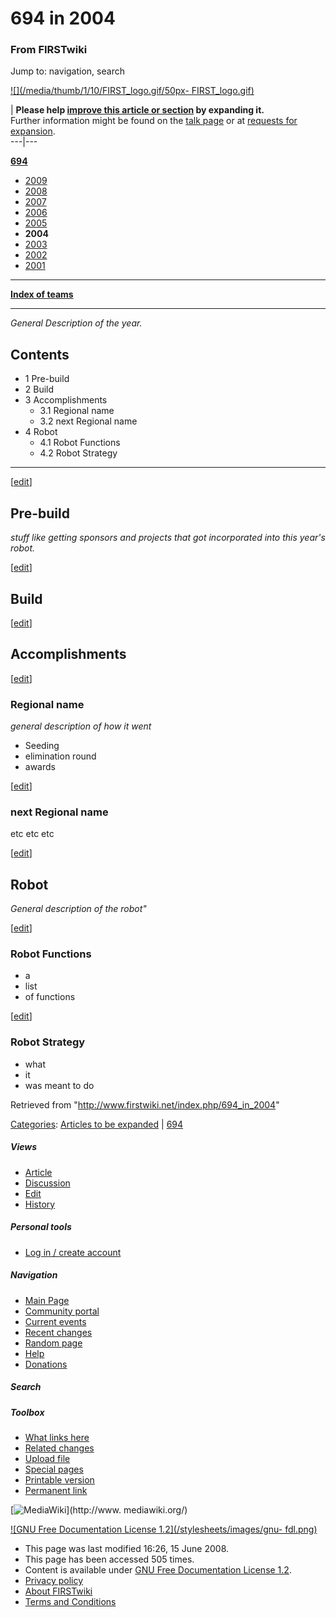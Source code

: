 # 694 in 2004

### From FIRSTwiki

Jump to: navigation, search

[![](/media/thumb/1/10/FIRST_logo.gif/50px-
FIRST_logo.gif)](/index.php/Image:FIRST_logo.gif "" )

| **Please help [improve this article or
section](http://www.firstwiki.net/index.php?title=694_in_2004&action=edit
"http://www.firstwiki.net/index.php?title=694_in_2004&action=edit" ) by
expanding it.**  
Further information might be found on the [talk
page](/index.php?title=Talk:694_in_2004&action=edit "Talk:694 in 2004" ) or at
[requests for expansion](/index.php/FIRSTwiki:Requests_for_expansion
"FIRSTwiki:Requests for expansion" ).  
---|---  
  
**[694](/index.php/694 "694" )**

  * [2009](/index.php/694_in_2009 "694 in 2009" )
  * [2008](/index.php/694_in_2008 "694 in 2008" )
  * [2007](/index.php/694_in_2007 "694 in 2007" )
  * [2006](/index.php/694_in_2006 "694 in 2006" )
  * [2005](/index.php/694_in_2005 "694 in 2005" )
  * **2004**
  * [2003](/index.php/694_in_2003 "694 in 2003" )
  * [2002](/index.php/694_in_2002 "694 in 2002" )
  * [2001](/index.php/694_in_2001 "694 in 2001" )

* * *

**[Index of teams](/index.php/Index_of_teams "Index of teams" )**  
  
---  
  
_General Description of the year._

## Contents

  * 1 Pre-build
  * 2 Build
  * 3 Accomplishments
    * 3.1 Regional name
    * 3.2 next Regional name
  * 4 Robot
    * 4.1 Robot Functions
    * 4.2 Robot Strategy  
---  
  
[[edit](/index.php?title=694_in_2004&action=edit&section=1 "Edit section: Pre-
build" )]

## Pre-build

_stuff like getting sponsors and projects that got incorporated into this
year's robot._

[[edit](/index.php?title=694_in_2004&action=edit&section=2 "Edit section:
Build" )]

## Build

[[edit](/index.php?title=694_in_2004&action=edit&section=3 "Edit section:
Accomplishments" )]

## Accomplishments

[[edit](/index.php?title=694_in_2004&action=edit&section=4 "Edit section:
Regional name" )]

### Regional name

_general description of how it went_

  * Seeding 
  * elimination round 
  * awards 

[[edit](/index.php?title=694_in_2004&action=edit&section=5 "Edit section: next
Regional name" )]

### next Regional name

etc etc etc

[[edit](/index.php?title=694_in_2004&action=edit&section=6 "Edit section:
Robot" )]

## Robot

_General description of the robot"_

[[edit](/index.php?title=694_in_2004&action=edit&section=7 "Edit section:
Robot Functions" )]

### Robot Functions

  * a 
  * list 
  * of functions 

[[edit](/index.php?title=694_in_2004&action=edit&section=8 "Edit section:
Robot Strategy" )]

### Robot Strategy

  * what 
  * it 
  * was meant to do 

Retrieved from "<http://www.firstwiki.net/index.php/694_in_2004>"

[Categories](/index.php?title=Special:Categories&article=694_in_2004
"Special:Categories" ): [Articles to be
expanded](/index.php/Category:Articles_to_be_expanded "Category:Articles to be
expanded" ) | [694](/index.php/Category:694 "Category:694" )

##### Views

  * [Article](/index.php/694_in_2004)
  * [Discussion](/index.php?title=Talk:694_in_2004&action=edit)
  * [Edit](/index.php?title=694_in_2004&action=edit)
  * [History](/index.php?title=694_in_2004&action=history)

##### Personal tools

  * [Log in / create account](/index.php?title=Special:Userlogin&returnto=694_in_2004)

[](/index.php/Main_Page "Main Page" )

##### Navigation

  * [Main Page](/index.php/Main_Page)
  * [Community portal](/index.php/FIRSTwiki:Community_portal)
  * [Current events](/index.php/Current_events)
  * [Recent changes](/index.php/Special:Recentchanges)
  * [Random page](/index.php/Special:Random)
  * [Help](/index.php/FIRSTwiki:Help)
  * [Donations](/index.php/FIRSTwiki:Site_support)

##### Search



##### Toolbox

  * [What links here](/index.php/Special:Whatlinkshere/694_in_2004)
  * [Related changes](/index.php/Special:Recentchangeslinked/694_in_2004)
  * [Upload file](/index.php/Special:Upload)
  * [Special pages](/index.php/Special:Specialpages)
  * [Printable version](/index.php?title=694_in_2004&printable=yes)
  * [Permanent link](/index.php?title=694_in_2004&oldid=68396)

[![MediaWiki](/skins/common/images/poweredby_mediawiki_88x31.png)](http://www.
mediawiki.org/)

[![GNU Free Documentation License 1.2](/stylesheets/images/gnu-
fdl.png)](http://www.gnu.org/copyleft/fdl.html)

  * This page was last modified 16:26, 15 June 2008.
  * This page has been accessed 505 times.
  * Content is available under [GNU Free Documentation License 1.2](http://www.gnu.org/copyleft/fdl.html "http://www.gnu.org/copyleft/fdl.html" ).
  * [Privacy policy](/index.php/FIRSTwiki:Privacy_policy "FIRSTwiki:Privacy policy" )
  * [About FIRSTwiki](/index.php/FIRSTwiki:About "FIRSTwiki:About" )
  * [Terms and Conditions](/index.php/FIRSTwiki:Terms_and_conditions "FIRSTwiki:Terms and conditions" )

